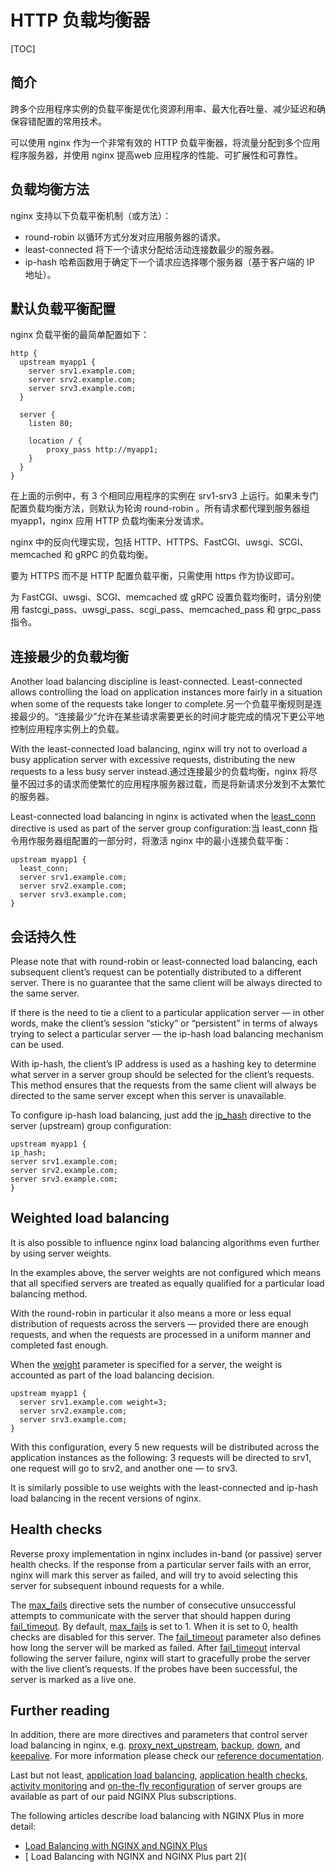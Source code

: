 # HTTP 负载均衡器

[TOC]

## 简介

跨多个应用程序实例的负载平衡是优化资源利用率、最大化吞吐量、减少延迟和确保容错配置的常用技术。

可以使用 nginx 作为一个非常有效的 HTTP 负载平衡器，将流量分配到多个应用程序服务器，并使用 nginx 提高web 应用程序的性能、可扩展性和可靠性。

## 负载均衡方法

nginx 支持以下负载平衡机制（或方法）：

- round-robin              以循环方式分发对应用服务器的请求。
- least-connected       将下一个请求分配给活动连接数最少的服务器。
- ip-hash                       哈希函数用于确定下一个请求应选择哪个服务器（基于客户端的 IP 地址）。

## 默认负载平衡配置

nginx 负载平衡的最简单配置如下：

```nginx
http {
  upstream myapp1 {
    server srv1.example.com;
    server srv2.example.com;
    server srv3.example.com;
  }

  server {
    listen 80;

    location / {
        proxy_pass http://myapp1;
    }
  }
}
```

在上面的示例中，有 3 个相同应用程序的实例在 srv1-srv3 上运行。如果未专门配置负载均衡方法，则默认为轮询 round-robin 。所有请求都代理到服务器组 myapp1，nginx 应用 HTTP 负载均衡来分发请求。

nginx 中的反向代理实现，包括 HTTP、HTTPS、FastCGI、uwsgi、SCGI、memcached 和 gRPC 的负载均衡。

要为 HTTPS 而不是 HTTP 配置负载平衡，只需使用 https 作为协议即可。

为 FastCGI、uwsgi、SCGI、memcached 或 gRPC 设置负载均衡时，请分别使用 fastcgi_pass、uwsgi_pass、scgi_pass、memcached_pass 和 grpc_pass 指令。

## 连接最少的负载均衡

Another load balancing discipline is least-connected. Least-connected allows controlling the load on application instances more fairly in a situation when some of the requests take longer to complete.另一个负载平衡规则是连接最少的。“连接最少”允许在某些请求需要更长的时间才能完成的情况下更公平地控制应用程序实例上的负载。

With the least-connected load balancing, nginx will try not to overload a busy application server with excessive requests, distributing the new requests to a less busy server instead.通过连接最少的负载均衡，nginx 将尽量不因过多的请求而使繁忙的应用程序服务器过载，而是将新请求分发到不太繁忙的服务器。

Least-connected load balancing in nginx is activated when the [ least_conn](https://nginx.org/en/docs/http/ngx_http_upstream_module.html#least_conn) directive is used as part of the server group configuration:当 least_conn 指令用作服务器组配置的一部分时，将激活 nginx 中的最小连接负载平衡：

```nginx
upstream myapp1 {
  least_conn;
  server srv1.example.com;
  server srv2.example.com;
  server srv3.example.com;
} 
```

## 会话持久性

Please note that with round-robin or least-connected load balancing, each subsequent client’s request can be potentially distributed to a different server. There is no guarantee that the same client will be always directed to the same server.

If there is the need to tie a client to a particular application server — in other words, make the client’s session “sticky” or “persistent” in terms of always trying to select a particular server — the ip-hash load balancing mechanism can be used.

With ip-hash, the client’s IP address is used as a hashing key to determine what server in a server group should be selected for the client’s requests. This method ensures that the requests from the same client will always be directed to the same server except when this server is unavailable.

To configure ip-hash load balancing, just add the [ip_hash](https://nginx.org/en/docs/http/ngx_http_upstream_module.html#ip_hash) directive to the server (upstream) group configuration:

```nginx
upstream myapp1 {
ip_hash;
server srv1.example.com;
server srv2.example.com;
server srv3.example.com;
}
```

## Weighted load balancing

It is also possible to influence nginx load balancing algorithms even further by using server weights.

In the examples above, the server weights are not configured which means that all specified servers are treated as equally qualified for a particular load balancing method.

With the round-robin in particular it also means a more or less equal distribution of requests across the servers — provided there are enough requests, and when the requests are processed in a uniform manner and completed fast enough.

When the [weight](https://nginx.org/en/docs/http/ngx_http_upstream_module.html#server) parameter is specified for a server, the weight is accounted as part of the load balancing decision.

```nginx
upstream myapp1 {
  server srv1.example.com weight=3;
  server srv2.example.com;
  server srv3.example.com;
}
```

With this configuration, every 5 new requests will be distributed across the application instances as the following: 3 requests will be directed to srv1, one request will go to srv2, and another one — to srv3.

It is similarly possible to use weights with the least-connected and ip-hash load balancing in the recent versions of nginx.



## Health checks

Reverse proxy implementation in nginx includes in-band (or passive) server health checks. If the response from a particular server fails with an error, nginx will mark this server as failed, and will try to avoid selecting this server for subsequent inbound requests for a while.

The [max_fails](https://nginx.org/en/docs/http/ngx_http_upstream_module.html#server) directive sets the number of consecutive unsuccessful attempts to communicate with the server that should happen during [fail_timeout](https://nginx.org/en/docs/http/ngx_http_upstream_module.html#server). By default, [max_fails](https://nginx.org/en/docs/http/ngx_http_upstream_module.html#server) is set to 1. When it is set to 0, health checks are disabled for this server. The [fail_timeout](https://nginx.org/en/docs/http/ngx_http_upstream_module.html#server) parameter also defines how long the server will be marked as failed. After [fail_timeout](https://nginx.org/en/docs/http/ngx_http_upstream_module.html#server) interval following the server failure, nginx will start to gracefully probe the server with the live client’s requests. If the probes have been successful, the server is marked as a live one.



## Further reading

In addition, there are more directives and parameters that control server load balancing in nginx, e.g. [proxy_next_upstream](https://nginx.org/en/docs/http/ngx_http_proxy_module.html#proxy_next_upstream), [backup](https://nginx.org/en/docs/http/ngx_http_upstream_module.html#server), [down](https://nginx.org/en/docs/http/ngx_http_upstream_module.html#server), and [keepalive](https://nginx.org/en/docs/http/ngx_http_upstream_module.html#keepalive). For more information please check our [reference documentation](https://nginx.org/en/docs/).

Last but not least, [ application load balancing](https://www.nginx.com/products/application-load-balancing/), [ application health checks](https://www.nginx.com/products/application-health-checks/), [ activity monitoring](https://www.nginx.com/products/live-activity-monitoring/) and [ on-the-fly reconfiguration](https://www.nginx.com/products/on-the-fly-reconfiguration/) of server groups are available as part of our paid NGINX Plus subscriptions.

The following articles describe load balancing with NGINX Plus in more detail:

- [ Load Balancing with NGINX and NGINX Plus](https://www.nginx.com/blog/load-balancing-with-nginx-plus/)
- [ Load Balancing with NGINX and NGINX Plus part 2](